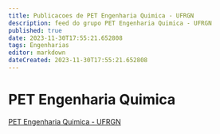 ```yaml
---
title: Publicacoes de PET Engenharia Quimica - UFRGN
description: feed do grupo PET Engenharia Quimica - UFRGN
published: true
date: 2023-11-30T17:55:21.652808
tags: Engenharias
editor: markdown
dateCreated: 2023-11-30T17:55:21.652808
---
```


# PET Engenharia Quimica
[PET Engenharia Quimica - UFRGN](/grupo/152PETEngenhariaQuimicaUFRGN.md)